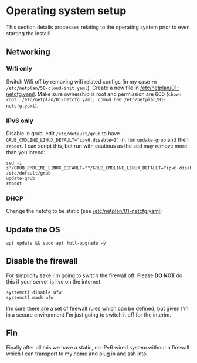 # Operating system setup

This section details processes relating to the operating system prior to even starting the install!

## Networking

### Wifi only

Switch Wifi off by removing wifi related configs (in my case `rm /etc/netplan/50-cloud-init.yaml`). 
Create a new file in [/etc/netplan/01-netcfg.yaml](../configs/01-netcfg.yaml).
Make sure ownership is root and permission are 600 (`chown root: /etc/netplan/01-netcfg.yaml; chmod 600 /etc/netplan/01-netcfg.yaml`).

### IPv6 only

Disable in grub, edit `/etc/default/grub` to have `GRUB_CMDLINE_LINUX_DEFAULT="ipv6.disable=1"` in. run `update-grub` and then `reboot`.
I can script this, but run with cautious as the sed may remove more than you intend:
```
sed -i s'/GRUB_CMDLINE_LINUX_DEFAULT=""/GRUB_CMDLINE_LINUX_DEFAULT="ipv6.disable=1"/1' /etc/default/grub
update-grub
reboot
```

### DHCP

Change the netcfg to be static (see [/etc/netplan/01-netcfg.yaml](../configs/01-netcfg.yaml#L6-L12))

## Update the OS

`apt update && sudo apt full-upgrade -y`

## Disable the firewall

For simplicity sake I'm going to switch the firewall off. Please **DO NOT** do this if your server is live on the internet.

```
systemctl disable ufw
systemctl mask ufw
```
I'm sure there are a set of firewall rules which can be defined, but given I'm in a secure environment I'm just going to switch it off for the interim.

## Fin

Finally after all this we have a static, no IPv6 wired system without a firewall which I can transport to my home and plug in and ssh into.

